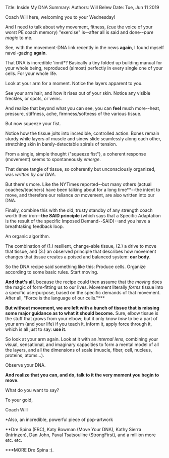Title:   Inside My DNA
Summary: 
Authors: Will Belew
Date:    Tue, Jun 11 2019
        

Coach Will here, welcoming you to your Wednesday!

And I need to talk about why movement, fitness, (cue the voice of your worst PE coach memory) "exercise" is--after all is said and done--*pure magic* to me.

See, with the movement-DNA link recently in the news **again**, I found myself navel-gazing **again**. 

That DNA is incredible 'innit*? Basically a tiny folded up building manual for your whole being, reproduced (almost) perfectly in every single one of your cells. For your whole life.

Look at your arm for a moment. Notice the layers apparent to you. 

See your arm hair, and how it rises out of your skin. Notice any visible freckles, or spots, or veins. 

And realize that beyond what you can see, you can **feel** much more--heat, pressure, stiffness, ache, firmness/softness of the various tissue. 

But now squeeze your fist. 

Notice how the tissue jolts into incredible, controlled action. Bones remain sturdy while layers of muscle and sinew slide seamlessly along each other, stretching skin in barely-detectable spirals of tension. 

From a single, simple thought ("squeeze fist"), a coherent response (movement) seems to spontaneously *emerge*. 

That dense tangle of tissue, so coherently but unconsciously organized, was *written by our DNA*. 

But there's more. Like the NYTimes reported--but many others (actual coaches/teachers) have been talking about for a long time**--the intent to move, and therefore our reliance *on* movement, are also written into our DNA. 

Finally, combine this with the old, trusty standby of any strength coach worth their iron--**the SAID principle** (which says that a Specific Adaptation is the result of the specific Imposed Demand--SAID)--and you have a breathtaking feedback loop. 

An organic algorithm. 

The combination of (1.) resilient, change-able tissue, (2.) a drive to move that tissue, and (3.) an observed principle that describes how movement changes that tissue creates a poised and balanced system: **our body**. 

So the DNA recipe said something like this: Produce cells. Organize according to some basic rules. Start moving. 

**And that's all**, because the recipe could then assume that the *moving* does the magic of form-fitting us to our lives. Movement literally *forms* tissue into a specific use-purpose, based on the specific demands of that movement. After all, "Force is the language of our cells."***

**But without movement, we are left with a bunch of tissue that is missing some major guidance as to what it should become.** Sure, elbow tissue is the stuff that grows from your elbow; but it only know *how* to be a part of your arm (and your life) if you teach it, inform it, apply force through it, which is all just to say: **use it**. 

So look at your arm again. Look at it with an *internal lens*, combining your visual, sensational, and imaginary capacities to form a mental model of all the layers, and all the dimensions of scale (muscle, fiber, cell, nucleus, proteins, atoms…). 

Observe your DNA. 

**And realize that you can, and do, talk to it the very moment you begin to move.**

What do you want to say?

To your gold,

Coach Will

*Also, an incredible, powerful piece of pop-artwork

**Dre Spina (FRC), Katy Bowman (Move Your DNA), Kathy Sierra (Intrinzen), Dan John, Paval Tsatsouline (StrongFirst), and a million more etc. etc.

***MORE Dre Spina :).

